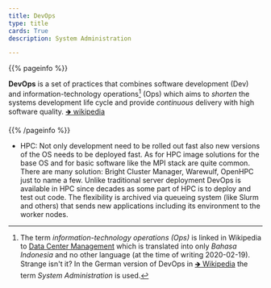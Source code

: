 ```yaml
---
title: DevOps
type: title
cards: True
description: System Administration

---
```


{{% pageinfo %}}

__DevOps__ is a set of practices that combines software development (Dev) and
information-technology operations[^1] (Ops) which aims to _shorten_ the systems
development life cycle and provide _continuous_ delivery with high software
quality. [🡺 wikipedia](https://en.wikipedia.org/wiki/DevOps)

[^1]: The term _information-technology operations (Ops)_ is linked in Wikipedia
to [Data Center
Management](https://en.wikipedia.org/wiki/Data_center_management#Operations)
which is translated into only _Bahasa Indonesia_ and no other language (at the
time of writing 2020-02-19). Strange isn't it? In the German version of DevOps
in [🡺 Wikipedia](https://de.wikipedia.org/wiki/DevOps) the term _System
Administration_ is used.

{{% /pageinfo %}}

* HPC: Not only development need to be rolled out fast also new versions
  of the OS needs to be deployed fast. As for HPC image solutions for the base
  OS and for basic software like the MPI stack are quite common. There are many
  solution: Bright Cluster Manager, Warewulf, OpenHPC just to name a few.
  Unlike traditional server deployment DevOps is available in HPC since decades
  as some part of HPC is to deploy and test out code. The flexibility is
  archived via queueing system (like Slurm and others) that sends new
  applications including its environment to the worker nodes.


